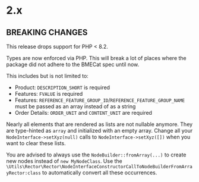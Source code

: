 # 2.x

## BREAKING CHANGES

This release drops support for PHP < 8.2.

Types are now enforced via PHP. This will break a lot of places where the package did not adhere to the BMECat spec until now.

This includes but is not limited to:

- Product: `DESCRIPTION_SHORT` is required
- Features: `FVALUE` is required
- Features: `REFERENCE_FEATURE_GROUP_ID`/`REFERENCE_FEATURE_GROUP_NAME` must be passed as an array instead of as a string
- Order Details: `ORDER_UNIT` and `CONTENT_UNIT` are required

Nearly all elements that are rendered as lists are not nullable anymore. They are type-hinted as `array` and initialized with an empty array.
Change all your `NodeInterface->setXyz(null)` calls to `NodeInterface->setXyz([])` when you want to clear these lists.

You are advised to always use the `NodeBuilder::fromArray(...)` to create new nodes instead of `new MyNodeClass`. Use the `\Utils\Rector\Rector\NodeInterfaceConstructorCallToNodeBuilderFromArrayRector:class` to automatically convert all these occurrences.

